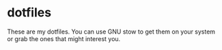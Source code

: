 # dotfiles
These are my dotfiles. You can use GNU stow to get them on your system or grab the ones that might interest you.
